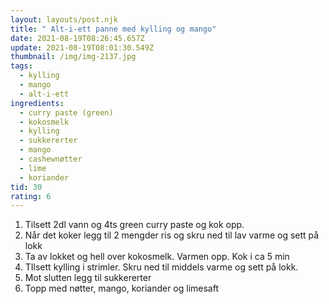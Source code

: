 ```yaml
---
layout: layouts/post.njk
title: " Alt-i-ett panne med kylling og mango"
date: 2021-08-19T08:26:45.657Z
update: 2021-08-19T08:01:30.549Z
thumbnail: /img/img-2137.jpg
tags:
  - kylling
  - mango
  - alt-i-ett
ingredients:
  - curry paste (green)
  - kokosmelk
  - kylling
  - sukkererter
  - mango
  - cashewnøtter
  - lime
  - koriander
tid: 30
rating: 6
---
```

1. Tilsett 2dl vann og 4ts green curry paste og kok opp.
2. Når det koker legg til 2 mengder ris og skru ned til lav varme og sett på lokk
3. Ta av lokket og hell over kokosmelk. Varmen opp. Kok i ca 5 min
4. TIlsett kylling i strimler. Skru ned til middels varme og sett på lokk.
5. Mot slutten legg til sukkererter
6. Topp med nøtter, mango, koriander og limesaft